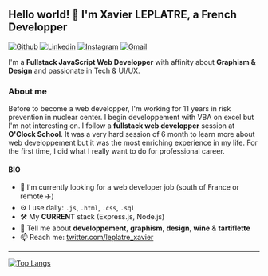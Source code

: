 ## Hello world! :wave: I'm Xavier LEPLATRE, a French Developper

[![Github](https://img.shields.io/badge/-Github-000?style=flat&logo=Github&logoColor=white)](https://github.com/xavier-leplatre)
[![Linkedin](https://img.shields.io/badge/-LinkedIn-blue?style=flat&logo=Linkedin&logoColor=white)](https://www.linkedin.com/in/xavier-leplatre-54b733218/)
[![Instagram](https://img.shields.io/badge/-Instagram-c13584?style=flat&labelColor=c13584&logo=instagram&logoColor=white)](https://www.instagram.com/xavierleplatre/)
[![Gmail](https://img.shields.io/badge/-Gmail-c14438?style=flat&logo=Gmail&logoColor=white)](mailto:xavier.graphdesign@gmail.com)

I'm a **Fullstack JavaScript Web Developper** with affinity about **Graphism & Design** and passionate in Tech & UI/UX.

### About me

Before to become a web developper, I'm working for 11 years in risk prevention in nuclear center. I begin developpement with VBA on excel but I'm not interesting on.
I follow a **fullstack web developper** session at **O'Clock School**. It was a very hard session of 6 month to learn more about web developpement but it was the most
enriching experience in my life. For the first time, I did what I really want to do for professional career.

#### BIO

- :rocket: I'm currently looking for a web developer job (south of France or remote :airplane:)
- :gear: I use daily: `.js`, `.html`, `.css`, `.sql`
- :hammer_and_wrench: My **CURRENT** stack (Express.js, Node.js) 
- :speech_balloon: Tell me about **developpement**, **graphism**, **design**, **wine** & **tartiflette**
- :mailbox: Reach me: [twitter.com/leplatre_xavier](https://twitter.com/leplatre_xavier)

---

[![Top Langs](https://github-readme-stats.vercel.app/api/top-langs/?username=xavier-leplatre&layout=compact)](https://github.com/xavier-leplatre/)

<!---
Xavier-LEPLATRE/Xavier-LEPLATRE is a ✨ special ✨ repository because its `README.md` (this file) appears on your GitHub profile.
You can click the Preview link to take a look at your changes.
--->
